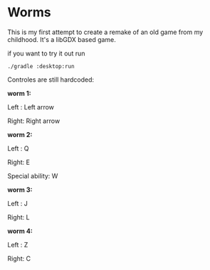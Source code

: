 # Worms

This is my first attempt to create a remake of an old game from my childhood.
It's a libGDX based game.

if you want to try it out run

```
./gradle :desktop:run
```

Controles are still hardcoded:

**worm 1:**

Left : Left arrow

Right: Right arrow


**worm 2:**

Left : Q

Right: E

Special ability: W

**worm 3:**

Left : J

Right: L

**worm 4:**

Left : Z

Right: C
